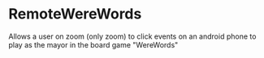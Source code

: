 # RemoteWereWords
Allows a user on zoom (only zoom) to click events on an android phone to play as the mayor in the board game "WereWords"
